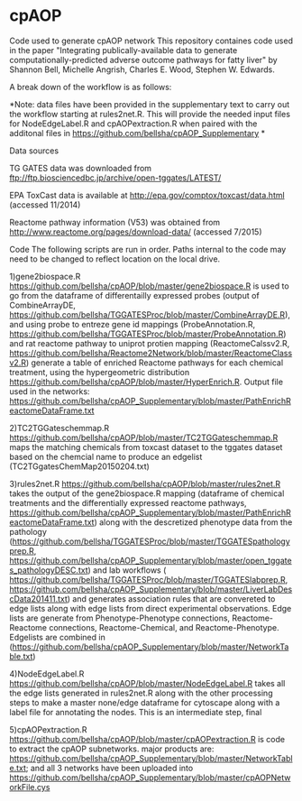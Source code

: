 # cpAOP
Code used to generate cpAOP network
This repository containes code used in the paper "Integrating publically-available data to generate computationally-predicted adverse outcome pathways for fatty liver" by Shannon Bell, Michelle Angrish, Charles E. Wood, Stephen W. Edwards.

A break down of the workflow is as follows:

*Note: data files have been provided in the supplementary text to carry out the workflow starting at rules2net.R. 
This will provide the needed input files for NodeEdgeLabel.R and cpAOPextraction.R when paired with the additonal files in https://github.com/bellsha/cpAOP_Supplementary *


Data sources

TG GATES data was downloaded from ftp://ftp.biosciencedbc.jp/archive/open-tggates/LATEST/

EPA ToxCast data is available at http://epa.gov/comptox/toxcast/data.html (accessed 11/2014)

Reactome pathway information (V53) was obtained from http://www.reactome.org/pages/download-data/ (accessed 7/2015)

Code
The following scripts are run in order. Paths internal to the code may need to be changed to reflect location on the local drive.

1)gene2biospace.R <https://github.com/bellsha/cpAOP/blob/master/gene2biospace.R> is used to go from the dataframe of differentailly expressed probes (output of CombineArrayDE,  <https://github.com/bellsha/TGGATESProc/blob/master/CombineArrayDE.R>), and using probe to entreze gene id mappings (ProbeAnnotation.R, <https://github.com/bellsha/TGGATESProc/blob/master/ProbeAnnotation.R>) and rat reactome pathway to uniprot protien mapping (ReactomeCalssv2.R, <https://github.com/bellsha/Reactome2Network/blob/master/ReactomeClassv2.R>) generate a table of enriched Reactome pathways for each chemical treatment, using the hypergeometric distribution <https://github.com/bellsha/cpAOP/blob/master/HyperEnrich.R>. Output file used in the networks: https://github.com/bellsha/cpAOP_Supplementary/blob/master/PathEnrichReactomeDataFrame.txt

2)TC2TGGateschemmap.R <https://github.com/bellsha/cpAOP/blob/master/TC2TGGateschemmap.R> maps the matching chemicals from toxcast dataset to the tggates dataset based on the chemcial name to produce an edgelist (TC2TGgatesChemMap20150204.txt)

3)rules2net.R <https://github.com/bellsha/cpAOP/blob/master/rules2net.R> takes the output of the gene2biospace.R mapping (dataframe of chemical treatments and the differentially expressed reactome pathways, https://github.com/bellsha/cpAOP_Supplementary/blob/master/PathEnrichReactomeDataFrame.txt) along with the descretized phenotype data from the pathology (https://github.com/bellsha/TGGATESProc/blob/master/TGGATESpathologyprep.R, https://github.com/bellsha/cpAOP_Supplementary/blob/master/open_tggates_pathologyDESC.txt) and lab workflows ( https://github.com/bellsha/TGGATESProc/blob/master/TGGATESlabprep.R, https://github.com/bellsha/cpAOP_Supplementary/blob/master/LiverLabDescData201411.txt) and generates association rules that are convereted to edge lists along with edge lists from direct experimental observations. Edge lists are generate from Phenotype-Phenotype connections, Reactome-Reactome connections, Reactome-Chemical, and Reactome-Phenotype. Edgelists are combined in (https://github.com/bellsha/cpAOP_Supplementary/blob/master/NetworkTable.txt)

4)NodeEdgeLabel.R <https://github.com/bellsha/cpAOP/blob/master/NodeEdgeLabel.R> takes all the edge lists generated in rules2net.R along with the other processing steps to make a master none/edge dataframe for cytoscape along with a label file for annotating the nodes. This is an intermediate step, final 

5)cpAOPextraction.R <https://github.com/bellsha/cpAOP/blob/master/cpAOPextraction.R> is code to extract the cpAOP subnetworks. major products are: https://github.com/bellsha/cpAOP_Supplementary/blob/master/NetworkTable.txt; and all 3 networks have been uploaded into https://github.com/bellsha/cpAOP_Supplementary/blob/master/cpAOPNetworkFile.cys

